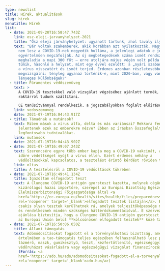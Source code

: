 ```yaml
---
type: newslist
title: Hírek, aktualitások
slug: hirek
menutitle: Hírek
list:
  - date: 2021-09-20T16:58:47.743Z
    link: osz-eleji-jarvanyhelyzet-2021
    title: "Ősz eleji járványhelyzet: ugyanott tartunk, ahol tavaly ilyenkor? "
    text: "Bár voltak szakemberek, akik korábban azt nyilatkozták, Magyarországon
      nem lesz a COVID-19-nek negyedik hulláma, a jelenlegi adatok e jóslatokat
      egyértelműen megcáfolják. Az új megbetegedések száma ismét rendszeresen
      meghaladja a napi 300 főt – erre utoljára május végén volt példa. Úgy
      tűnik, hasonló a helyzet, mint egy évvel ezelőtt: a „nyári szabadság” után
      a vírus visszatért és ismét terjed. Érdemes azonban részletesebben is
      megvizsgálni: tényleg ugyanaz történik-e, mint 2020-ban, vagy vannak
      lényeges különbségek?"
  - title: Páramentes védőszemüveg
    text: >
      A COVID-19 tesztekkel való vizsgálat végzéséhez ajánlott termék, amelyet
      raktárról tudunk szállítani.

      CE tanúsítvánnyal rendelkezik, a jogszabályokban foglalt előírásoknak megfelel.
    link: vedoszemuveg
    date: 2021-07-19T16:04:43.917Z
  - title: Támadnak a mutánsok?
    text: Miben mások a vírus alfa, delta és más variánsai? Mekkora fenyegetést
      jelentenek ezek az emberekre nézve? Ebben az írásban összefoglaltuk a
      legfontosabb tudnivalókat.
    link: mutansok
    date: 2021-07-19T16:04:43.902Z
  - date: 2021-07-19T16:49:07.243Z
    text: Szerencsére egyre több ember kapja meg a COVID-19 vakcinát, amely hosszabb
      időre védettséget nyújt a vírus ellen. Ezért érdemes néhány a
      védőoltásokkal kapcsolatos, a tesztelést érintő kérdést röviden tisztázni.
    link: oltas
    title: A tesztelésről a COVID-19 védőoltások tükrében
  - date: 2021-07-19T16:49:41.134Z
    title: Igazoltan elfogadott teszt
    text: A Clungene COVID-19 antigén gyorsteszt kazetta, melynek cégünk a
      kizárólagos hazai importőre, szerepel az Európai Bizottság Egészségügyi és
      Élelmiszerbiztonsági Főigazgatósága által <a
      href='https://ec.europa.eu/health/sites/health/files/preparedness_response/docs/covid-19_rat_common-list_en.pdf'
      rel='noopener' target='_blank'>elfogadott tesztek listáján</a>. E listára
      csakis olyan tesztek kerülhetnek rá, amelyek teljesítőképessége megfelelő,
      és rendelkeznek minden szükséges háttérdokumentációval. E szervezet
      ajánlása biztosítja, hogy a Clungene COVID-19 antigén gyorsteszt kazetta
      az Európai Unión belül **kölcsönösen elfogadott tesztek** közé tartozik.
  - date: 2021-07-19T16:50:06.050Z
    title: Állami támogatás
    text: Adómódosításokat fogadott el a törvényalkotási bizottság, amelyek
      értelmében a tao-támogatás teljes egészében felhasználható lesz például
      lázmérő, maszk, gumikesztyű, teszt, kézfertőtlenítő, egészségügyi
      védőruházat vásárlására vagy egészségügyi vizsgálat finanszírozására.
      (Forrás: <a
      href='https://ado.hu/ado/adomodositasokat-fogadott-el-a-torvenyalkotasi-bizottsag/'
      rel='noopener' target='_blank'>ado.hu</a>)
---
```

